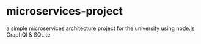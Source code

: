 # microservices-project
a simple microservices architecture project for the university using node.js GraphQl &amp; SQLite
